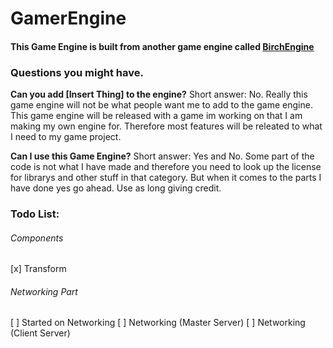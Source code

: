# GamerEngine
#### This Game Engine is built from another game engine called [BirchEngine](https://github.com/carlbirch/BirchEngine)

### Questions you might have.
**Can you add [Insert Thing] to the engine?**
Short answer: No.
Really this game engine will not be what people want me to add to the game engine. This game engine will be released with a game im working on that I am making my own engine for. Therefore most features will be releated to what I need to my game project.

**Can I use this Game Engine?**
Short answer: Yes and No.
Some part of the code is not what I have made and therefore you need to look up the license for librarys and other stuff in that category. But when it comes to the parts I have done yes go ahead. Use as long giving credit.

### Todo List:

###### Components
[x] Transform

###### Networking Part
[ ] Started on Networking
[ ] Networking (Master Server)
[ ] Networking (Client Server)



